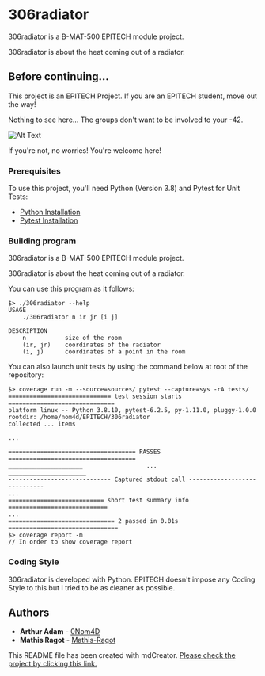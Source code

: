 # 306radiator

306radiator is a B-MAT-500 EPITECH module project.

306radiator is about the heat coming out of a radiator.

## Before continuing...

This project is an EPITECH Project. If you are an EPITECH student, move out the way!

Nothing to see here... The groups don't want to be involved to your -42.

![Alt Text](https://media.tenor.com/images/5a5f5957db8b98be17ef208737663b9b/tenor.gif)

If you're not, no worries! You're welcome here!

### Prerequisites

To use this project, you'll need Python (Version 3.8) and Pytest for Unit Tests:

* [Python Installation](https://www.python.org/downloads/)
* [Pytest Installation](https://docs.pytest.org/en/6.2.x/getting-started.html#install-pytest)

### Building program

306radiator is a B-MAT-500 EPITECH module project.

306radiator is about the heat coming out of a radiator.

You can use this program as it follows:

```textmate
$> ./306radiator --help
USAGE
    ./306radiator n ir jr [i j]

DESCRIPTION
    n           size of the room
    (ir, jr)    coordinates of the radiator
    (i, j)      coordinates of a point in the room
```

You can also launch unit tests by using the command below at root of the repository:

```textmate
$> coverage run -m --source=sources/ pytest --capture=sys -rA tests/
============================= test session starts ==============================
platform linux -- Python 3.8.10, pytest-6.2.5, py-1.11.0, pluggy-1.0.0
rootdir: /home/nom4d/EPITECH/306radiator
collected ... items

...

==================================== PASSES ====================================
_____________________                  ...                ______________________
----------------------------- Captured stdout call -----------------------------
...
=========================== short test summary info ============================
...
============================== 2 passed in 0.01s ===============================
$> coverage report -m
// In order to show coverage report
```

### Coding Style

306radiator is developed with Python. EPITECH doesn't impose any Coding Style to this but I tried to be as cleaner as possible.

## Authors

* **Arthur Adam** - [0Nom4D](https://github.com/0Nom4D)
* **Mathis Ragot** - [Mathis-Ragot](https://github.com/Mathis-Ragot)

This README file has been created with mdCreator. [Please check the project by clicking this link.](https://github.com/0Nom4D/mdCreator/)